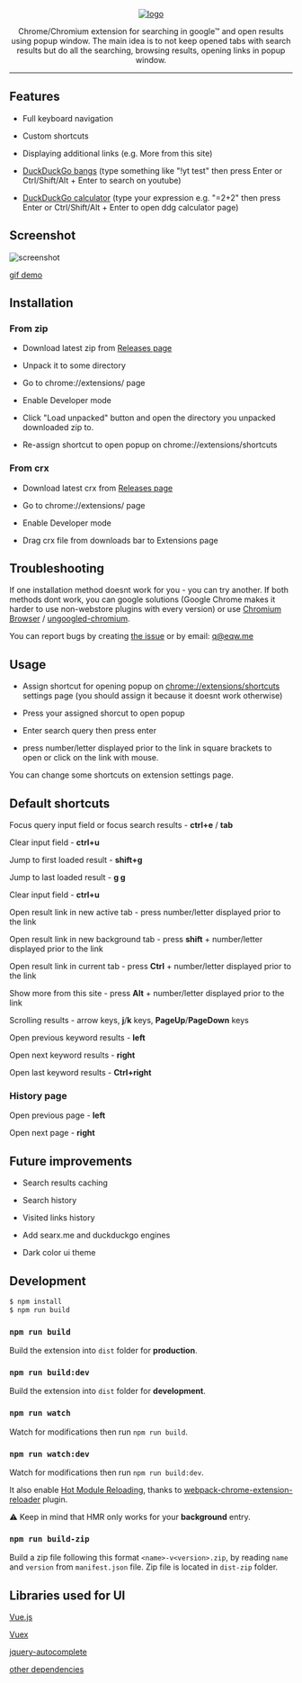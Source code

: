 <p align="center">
  <a href="https://github.com/ik9999/popupsearch" target="_blank" rel="noopener noreferrer">
    <img src="https://raw.githubusercontent.com/ik9999/popupsearch/master/src/icons/promo_440_280.png" alt="logo">
  </a>
</p>

<p align="center">
  Chrome/Chromium extension for searching in google™ and open results using popup window. The main idea is to not keep opened tabs with search results but do all the searching, browsing results, opening links in popup window. 
</p>
<hr />

## Features

- Full keyboard navigation

- Custom shortcuts

- Displaying additional links (e.g. More from this site)

- [DuckDuckGo bangs](https://duckduckgo.com/bang) (type something like "!yt test" then press Enter or Ctrl/Shift/Alt + Enter to search on youtube)

- [DuckDuckGo calculator](https://duckduckgo.com/?q=%3D2%2B2&t=h_&ia=calculator) (type your expression e.g. "=2+2" then press Enter or Ctrl/Shift/Alt + Enter to open ddg calculator page)

## Screenshot

![screenshot](https://user-images.githubusercontent.com/6804575/42267722-779623c4-7f82-11e8-8fb2-6c404980f71c.png)

<a href="https://user-images.githubusercontent.com/6804575/41853083-930fe3f4-7895-11e8-869d-bf3652d0df60.gif" target="_blank" rel="noopener noreferrer">gif demo</a>

## Installation

### From zip

- Download latest zip from [Releases page](https://github.com/ik9999/popupsearch/releases)

- Unpack it to some directory

- Go to chrome://extensions/ page

- Enable Developer mode

- Click "Load unpacked" button and open the directory you unpacked downloaded zip to.

- Re-assign shortcut to open popup on chrome://extensions/shortcuts

### From crx

- Download latest crx from [Releases page](https://github.com/ik9999/popupsearch/releases)

- Go to chrome://extensions/ page

- Enable Developer mode

- Drag crx file from downloads bar to Extensions page

## Troubleshooting

If one installation method doesnt work for you - you can try another. If both methods dont work, you can google solutions (Google Chrome makes it harder to use non-webstore plugins with every version) or use [Chromium Browser](https://www.google.com/search?q=download+chromium) / [ungoogled-chromium](https://ungoogled-software.github.io/ungoogled-chromium-binaries/).

You can report bugs by creating [the issue](https://github.com/ik9999/popupsearch/issues) or by email: q@eqw.me

## Usage

- Assign shortcut for opening popup on [chrome://extensions/shortcuts](chrome://extensions/shortcuts) settings page (you should assign it because it doesnt work otherwise)

- Press your assigned shorcut to open popup

- Enter search query then press enter

- press number/letter displayed prior to the link in square brackets to open or click on the link with mouse.

You can change some shortcuts on extension settings page.


## Default shortcuts

Focus query input field or focus search results - **ctrl+e** / **tab**

Clear input field - **ctrl+u**

Jump to first loaded result - **shift+g**

Jump to last loaded result - **g g**

Clear input field - **ctrl+u**

Open result link in new active tab - press number/letter displayed prior to the link

Open result link in new background tab - press **shift** + number/letter displayed prior to the link

Open result link in current tab - press **Ctrl** + number/letter displayed prior to the link

Show more from this site - press **Alt** + number/letter displayed prior to the link

Scrolling results - arrow keys, **j**/**k** keys, **PageUp**/**PageDown** keys 

Open previous keyword results - **left**

Open next keyword results - **right**

Open last keyword results - **Ctrl+right**

### History page

Open previous page - **left**

Open next page - **right**

## Future improvements

- Search results caching

- Search history

- Visited links history

- Add searx.me and duckduckgo engines

- Dark color ui theme

## Development

```bash
$ npm install
$ npm run build
```

### `npm run build` 

Build the extension into `dist` folder for **production**.

### `npm run build:dev` 

Build the extension into `dist` folder for **development**.

### `npm run watch`

Watch for modifications then run `npm run build`.

### `npm run watch:dev`

Watch for modifications then run `npm run build:dev`.

It also enable [Hot Module Reloading](https://webpack.js.org/concepts/hot-module-replacement), thanks to [webpack-chrome-extension-reloader](https://github.com/rubenspgcavalcante/webpack-chrome-extension-reloader) plugin. 

:warning: Keep in mind that HMR only works for your **background** entry.

### `npm run build-zip`

Build a zip file following this format `<name>-v<version>.zip`, by reading `name` and `version` from `manifest.json` file.
Zip file is located in `dist-zip` folder.

## Libraries used for UI

[Vue.js](https://github.com/vuejs/vue)

[Vuex](https://github.com/vuejs/vuex)

[jquery-autocomplete](https://github.com/xdan/autocomplete)

[other dependencies](https://github.com/ik9999/popupsearch/blob/master/package.json)
